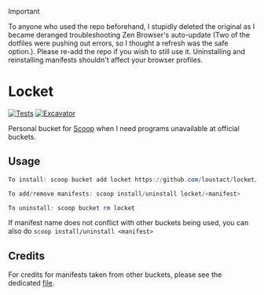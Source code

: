 > [!IMPORTANT]
> To anyone who used the repo beforehand, I stupidly deleted the original as I became deranged troubleshooting Zen Browser's auto-update (Two of the dotfiles were pushing out errors, so I thought a refresh was the safe option.). Please re-add the repo if you wish to still use it. Uninstalling and reinstalling manifests shouldn't affect your browser profiles.

# Locket

[![Tests](https://github.com/loustact/locket/actions/workflows/ci.yml/badge.svg)](https://github.com/loustact/locket/actions/workflows/ci.yml) [![Excavator](https://github.com/loustact/locket/actions/workflows/excavator.yml/badge.svg)](https://github.com/loustact/locket/actions/workflows/excavator.yml)

Personal bucket for [Scoop](https://scoop.sh) when I need programs unavailable at official buckets.

## Usage

```powershell
To install: scoop bucket add locket https://github.com/loustact/locket/

To add/remove manifests: scoop install/uninstall locket/<manifest>

To uninstall: scoop bucket rm locket
```

If manifest name does not conflict with other buckets being used, you can also do `scoop install/uninstall <manifest>`

## Credits

For credits for manifests taken from other buckets, please see the dedicated [file](./CREDITS.md).
